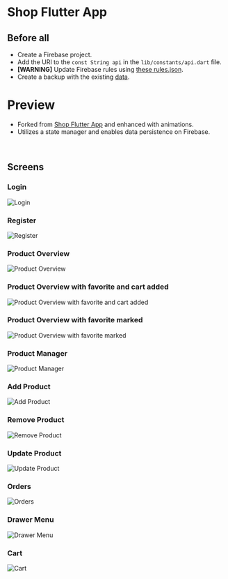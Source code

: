 # Shop Flutter App

## Before all
- Create a Firebase project.
- Add the URI to the `const String api` in the `lib/constants/api.dart` file.
- **[WARNING]** Update Firebase rules using [these rules.json](docs/firebase/rules.json).
- Create a backup with the existing [data](docs/firebase/backup_data.json).

# Preview
- Forked from [Shop Flutter App](https://github.com/gabrielnavas/shop_flutter_auth_firebase_app) and enhanced with animations.
- Utilizes a state manager and enables data persistence on Firebase.

<br>

## Screens

### Login 
![Login](docs/screens/login_screen.png "Login")

### Register 
![Register](docs/screens/register.png "Register")

### Product Overview
![Product Overview](docs/screens/products_overview.png "Product Overview")

### Product Overview with favorite and cart added
![Product Overview with favorite and cart added](docs/screens/product_overview_with_favorite_and_cart_added.png "Product Overview with favorite and cart added")

### Product Overview with favorite marked
![Product Overview with favorite marked](docs/screens/favorite_filter.png "Product Overview with favorite marked")

### Product Manager
![Product Manager](docs/screens/product_manager.png "Product Manager")

### Add Product
![Add Product](docs/screens/add_product.png "Add Product")


### Remove Product
![Remove Product](docs/screens/remove_product_shield.png "Remove Product")


### Update Product
![Update Product](docs/screens/update_product.png "Update Product")

### Orders
![Orders](docs/screens/orders.png "Orders")


### Drawer Menu
![Drawer Menu](docs/screens/drawer.png "Drawer Menu")

### Cart 
![Cart](docs/screens/cart.png "Cart")


